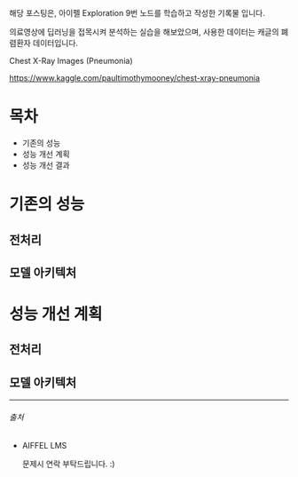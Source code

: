 해당 포스팅은, 아이펠 Exploration 9번 노드를 학습하고 작성한 기록물 입니다.

의료영상에 딥러닝을 접목시켜 분석하는 실습을 해보았으며, 사용한 데이터는 캐글의 폐렴환자 데이터입니다.

Chest X-Ray Images (Pneumonia)

https://www.kaggle.com/paultimothymooney/chest-xray-pneumonia



# 목차

- 기존의 성능
- 성능 개선 계획
- 성능 개선 결과



# 기존의 성능



## 전처리



## 모델 아키텍처



# 성능 개선 계획



## 전처리



## 모델 아키텍처









------

###### 출처

- AIFFEL LMS 

  문제시 연락 부탁드립니다. :)

  
